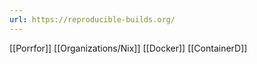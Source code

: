 ```yaml
---
url: https://reproducible-builds.org/
---
```

[[Porrfor]]
[[Organizations/Nix]]
[[Docker]]
[[ContainerD]]



